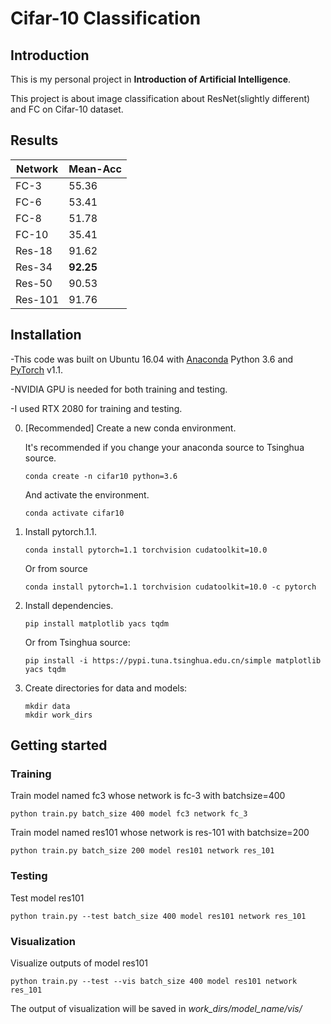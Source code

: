 # Cifar-10 Classification


## Introduction

This is my personal project in **Introduction of Artificial Intelligence**.

This project is about image classification about ResNet(slightly different) and FC on Cifar-10 dataset.

## Results

|   Network  |   Mean-Acc   |
|------------|--------------|
|    FC-3    |    55.36     |
|    FC-6    |    53.41     |
|    FC-8    |    51.78     |
|    FC-10   |    35.41     |
|   Res-18   |    91.62     |
|   Res-34   |   **92.25**  |
|   Res-50   |    90.53     |
|   Res-101  |    91.76     |

## Installation

-This code was built on Ubuntu 16.04 with [Anaconda](https://www.anaconda.com/download) Python 3.6 and [PyTorch](http://pytorch.org/) v1.1. 

-NVIDIA GPU is needed for both training and testing. 

-I used RTX 2080 for training and testing.


0. [Recommended] Create a new conda environment.

    It's recommended if you change your anaconda source to Tsinghua source.

    ~~~
    conda create -n cifar10 python=3.6
    ~~~

    And activate the environment.
 
    ~~~
    conda activate cifar10
    ~~~

1. Install pytorch.1.1.

    ~~~
    conda install pytorch=1.1 torchvision cudatoolkit=10.0
    ~~~

    Or from source
   
    ~~~
    conda install pytorch=1.1 torchvision cudatoolkit=10.0 -c pytorch
    ~~~

2. Install dependencies.
 
    ~~~
    pip install matplotlib yacs tqdm
    ~~~

    Or from Tsinghua source:
   
    ~~~
    pip install -i https://pypi.tuna.tsinghua.edu.cn/simple matplotlib yacs tqdm
    ~~~

3. Create directories for data and models:
    
    ```shell
    mkdir data
    mkdir work_dirs
    ```

## Getting started

### Training
    
Train model named fc3 whose network is fc-3 with batchsize=400

    python train.py batch_size 400 model fc3 network fc_3

Train model named res101 whose network is res-101 with batchsize=200

    python train.py batch_size 200 model res101 network res_101

### Testing
   
Test model res101

    python train.py --test batch_size 400 model res101 network res_101

### Visualization

Visualize outputs of model res101

    python train.py --test --vis batch_size 400 model res101 network res_101

The output of visualization will be saved in *work_dirs/model_name/vis/* 
